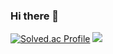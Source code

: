 ### Hi there 👋

[![Solved.ac Profile](http://mazassumnida.wtf/api/v2/generate_badge?boj=dhy02904)](https://solved.ac/dhy02904)
<img src = "https://github-readme-stats.vercel.app/api/top-langs/?username=dhy02094&layout=compact&theme=buefy"> 

<!--
**cmc9595/cmc9595** is a ✨ _special_ ✨ repository because its `README.md` (this file) appears on your GitHub profile.

Here are some ideas to get you started:

- 🔭 I’m currently working on ...
- 🌱 I’m currently learning ...
- 👯 I’m looking to collaborate on ...
- 🤔 I’m looking for help with ...
- 💬 Ask me about ...
- 📫 How to reach me: ...
- 😄 Pronouns: ...
- ⚡ Fun fact: ...
-->
